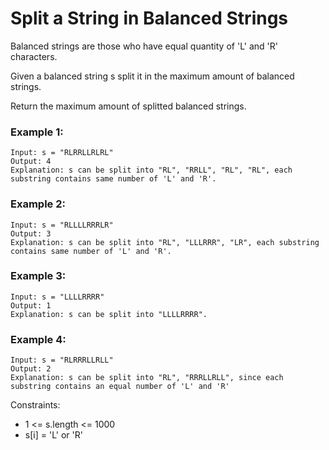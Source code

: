 # Split a String in Balanced Strings

Balanced strings are those who have equal quantity of 'L' and 'R' characters.

Given a balanced string s split it in the maximum amount of balanced strings.

Return the maximum amount of splitted balanced strings.

### Example 1:

```
Input: s = "RLRRLLRLRL"
Output: 4
Explanation: s can be split into "RL", "RRLL", "RL", "RL", each substring contains same number of 'L' and 'R'.
```

### Example 2:

```
Input: s = "RLLLLRRRLR"
Output: 3
Explanation: s can be split into "RL", "LLLRRR", "LR", each substring contains same number of 'L' and 'R'.
```

### Example 3:

```
Input: s = "LLLLRRRR"
Output: 1
Explanation: s can be split into "LLLLRRRR".
```

### Example 4:

```
Input: s = "RLRRRLLRLL"
Output: 2
Explanation: s can be split into "RL", "RRRLLRLL", since each substring contains an equal number of 'L' and 'R'
```

Constraints:

- 1 <= s.length <= 1000
- s[i] = 'L' or 'R'
